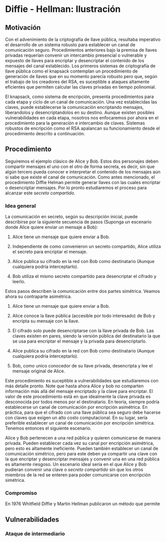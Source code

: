 # Diffie - Hellman: Ilustración


## Motivación

Con el advenimiento de la criptografía de llave pública, resultaba imperativo el desarrollo de un sistema robusto para establecer un canal de comunicación seguro. Procedimientos anteriores bajo la premisa de llaves privadas requerían convenir un intercambio presencial o vulnerable y expuesto de llaves para encriptar y desencriptar el contenido de los mensajes del canal establecido. Los primeros sistemas de criptografía de llave pública como el knapsack contemplan un procedimiento de generación de llaves que en su momento parecía robusto pero que, según el trabajo de los creadores del RSA, es suceptible a ataques altamente eficientes que permiten calcular las claves privadas en tiempo polinomial.

El knapsack, como sistema de encripción, presenta procedimientos para cada etapa y ciclo de un canal de comunicación. Una vez establecidas las claves, puede establecerse la comunicación encriptando mensajes, liberandolos y desencriptandolos en su destino. Aunque existen posibles vulnerabilidades en cada etapa, nosotros nos enfocaremos por ahora en el procedimiento para la generación e intercambio de claves. Sistemas robustos de encripción como el RSA apalancan su funcionamiento desde el procedimiento descrito a continuación.


<!-- #region -->
## Procedimiento

Seguiremos el ejemplo clásico de Alice y Bob. Estos dos personajes deben compartir mensajes el uno con el otro de forma secreta, es decir, sin que algún tercero pueda conocer e interpretar el contenido de los mensajes aún si sabe que existe el canal de comunicación. Como antes mencionado, el procedimiento Diffie Helman permite generar llaves con las cuales encriptar o desencriptar mensajes. Por lo pronto estudiaremos el proceso para alcanzar este *secreto compartido*.

### Idea general

La comunicación en secreto, según su descripción inicial, puede describirse por la siguiente secuencia de pasos (Suponga un escenario donde Alice quiere enviar un mensaje a Bob):

1. Alice tiene un mensaje que quiere enviar a Bob.

2. Independiente de como convenieron un secreto compartido, Alice utiliza el secreto para encriptar el mensaje.

3. Alice publica su cifrado en la red con Bob como destinatario (Aunque cualquiera podría interceptarlo).

4. Bob utiliza el mismo secreto compartido para desencriptar el cifrado y leerlo.


Estos pasos describen la comunicación entre dos partes simétrica. Veamos ahora su contraparte asimétrica.

1. Alice tiene un mensaje que quiere enviar a Bob.

2. Alice conoce la llave pública (accesible por todo interesado) de Bob y encripta su mensaje con la llave.

3. El cifrado solo puede desencriptarse con la llave privada de Bob. Las claves existen en pares, siendo la versión pública del destinatario la que se usa para encriptar el mensaje y la privada para desencriptarlo.

3. Alice publica su cifrado en la red con Bob como destinatario (Aunque cualquiera podría interceptarlo).

4. Bob, como unico conocedor de su llave privada, desencripta y lee el mensaje original de Alice.

Este procedimiento es suceptible a vulnerabilidades que estudiaremos con más detalle pronto. Note que hasta ahora Alice y bob no comparten información más allá del mensaje encriptado y la clave para encriptar. El valor de este procedimiento está en que idealmente la clave privada es desconocida por todos menos por el destinatario. En teoría, siempre podría establecerse un canal de comunicación por encripción asimétrica. En práctica, para que el cifrado con una llave pública sea seguro debe hacerse con claves que exigen un alto costo computacional. En su lugar, sería preferible establecer un canal de comunicación por encripción simétrica. Tenemos entonces el siguiente escenario.

Alice y Bob pertenecen a una red pública y quieren comunicarse de manera privada. Pueden establecer cada vez su canal por encripción asimétrica, pero esto es altamente ineficiente. Pueden también establecer un canal de comunicación simétrico, pero para este deben ya compartir una clave con la que encriptar y desencriptar mensajes y convenir una en una red pública es altamente riesgoso. Un escenario ideal sería en el que Alice y Bob pudieran convenir una clave o *secreto compartido* sin que los otros miembros de la red se enteren para poder comunicarse con encripción simétrica.

### Compromiso

En 1976 Whitfield Diffie y Martin Hellman publicaron un método que permite 
<!-- #endregion -->

## Vulnerabilidades

### Ataque de intermediario
